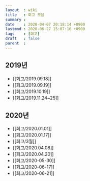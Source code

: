 ```yaml
---
layout  : wiki
title   : 회고 모음
summary : 
date    : 2020-04-07 20:18:14 +0900
lastmod : 2020-06-27 15:07:16 +0900
tags    : [회고]
draft   : false
parent  : 
---
```


## 2019년
 * [[회고/2019.09.18]]
 * [[회고/2019.09.19]]
 * [[회고/2019.10.19]]
 * [[회고/2019.11.24~25]]
  
## 2020년
 * [[회고/2020.01.01]]
 * [[회고/2020.01.17]]
 * [[회고/3월]]
 * [[회고/2020.04.08]]
 * [[회고/2020.04.20]]
 * [[회고/2020-05-30]]
 * [[회고/2020-06-17]]
 * [[회고/2020-06-21]]
